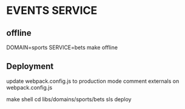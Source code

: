 # EVENTS SERVICE

## offline

DOMAIN=sports SERVICE=bets make offline

## Deployment

update webpack.config.js to production mode
comment externals on webpack.config.js

make shell
cd libs/domains/sports/bets
sls deploy